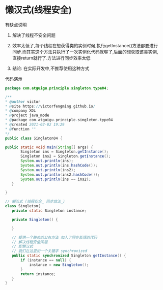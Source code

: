 
 
 # 懒汉式(线程安全)
 
 有缺点说明
 
 1. 解决了线程不安全问题
 
 2. 效率太低了,每个线程在想获得类的实例时候,执行getInstance()方法都要进行同步.而其实这个方法只执行了一次实例化代码就够了,后面的想获取该类实例,直接return就行了.方法进行同步效率太低
 
 3. 结论: 在实际开发中,不推荐使用这种方式
 
 
 代码演示
 
 ```java
package com.atguigu.principle.singleton.type04;

/**
 * @author victor
 * @site https://victorfengming.github.io/
 * @company XDL
 * @project java_mode
 * @package com.atguigu.principle.singleton.type04
 * @created 2021-02-02 19:29
 * @function ""
 */
public class Singleton04 {

public static void main(String[] args) {
        Singleton ins = Singleton.getInstance();
        Singleton ins2 = Singleton.getInstance();
        System.out.println(ins);
        System.out.println(ins.hashCode());
        System.out.println(ins2);
        System.out.println(ins2.hashCode());
        System.out.println(ins == ins2);
    }

}

// 懒汉式 (线程安全_ 同步放法_)
class Singleton{
    private static Singleton instance;

    private Singleton() {

    }

    // 提供一个静态的公有方法 加入了同步处理的代码
    // 解决线程安全问题
    // 即懒汉式
    // 我们在这里加一个关键字 synchronized
    public static synchronized Singleton getInstance() {
        if (instance == null) {
            instance = new Singleton();
        }
        return instance;
    }
}

```
 
 
 